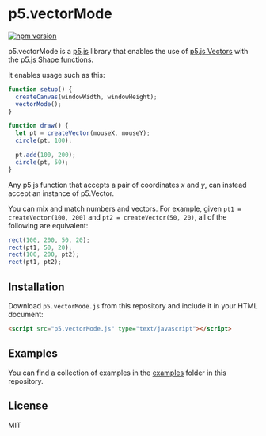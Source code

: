 # p5.vectorMode

[![npm version](https://badge.fury.io/js/p5.vectorMode.svg)](https://www.npmjs.com/package/p5.vectorMode)

p5.vectorMode is a [p5.js](https://p5js.org) library that enables the use of
[p5.js Vectors](https://p5js.org/reference/#/p5/createVector) with the [p5.js
Shape functions](https://p5js.org/reference/#group-Shape).

It enables usage such as this:

```js
function setup() {
  createCanvas(windowWidth, windowHeight);
  vectorMode();
}

function draw() {
  let pt = createVector(mouseX, mouseY);
  circle(pt, 100);

  pt.add(100, 200);
  circle(pt, 50);
}
```

Any p5.js function that accepts a pair of coordinates _x_ and _y_, can instead
accept an instance of p5.Vector.

You can mix and match numbers and vectors. For example, given `pt1 =
createVector(100, 200)` and `pt2 = createVector(50, 20)`, all of the following
are equivalent:

```js
rect(100, 200, 50, 20);
rect(pt1, 50, 20);
rect(100, 200, pt2);
rect(pt1, pt2);
```

## Installation

Download `p5.vectorMode.js` from this repository and include it in your HTML
document:

```html
<script src="p5.vectorMode.js" type="text/javascript"></script>
```

## Examples

You can find a collection of examples in the [examples](./examples) folder in
this repository.

## License

MIT
